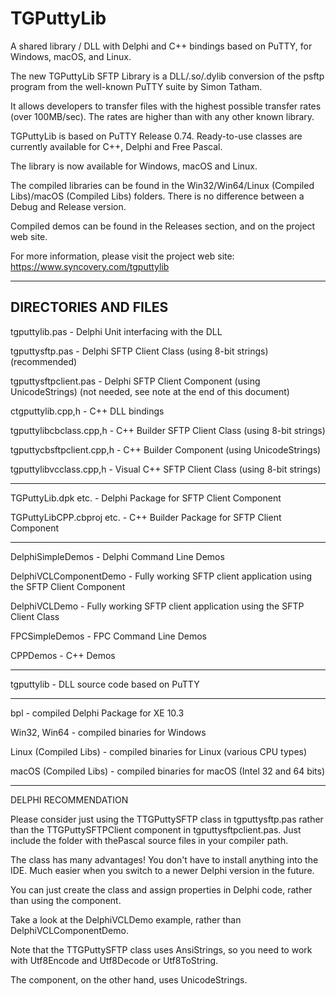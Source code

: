 # TGPuttyLib
A shared library / DLL with Delphi and C++ bindings based on PuTTY, for Windows, macOS, and Linux.

The new TGPuttyLib SFTP Library is a DLL/.so/.dylib conversion of the psftp program from the well-known PuTTY suite by Simon Tatham.

It allows developers to transfer files with the highest possible transfer rates (over 100MB/sec). The rates are higher than with any other known library.

TGPuttyLib is based on PuTTY Release 0.74. Ready-to-use classes are currently available for C++, Delphi and Free Pascal.

The library is now available for Windows, macOS and Linux.

The compiled libraries can be found in the Win32/Win64/Linux (Compiled Libs)/macOS (Compiled Libs) folders. There is no difference between a Debug and Release version.

Compiled demos can be found in the Releases section, and on the project web site.

For more information, please visit the project web site: 
https://www.syncovery.com/tgputtylib

---------------------
DIRECTORIES AND FILES
---------------------

tgputtylib.pas         -   Delphi Unit interfacing with the DLL

tgputtysftp.pas        -   Delphi SFTP Client Class (using 8-bit strings)
                             (recommended)

tgputtysftpclient.pas  -   Delphi SFTP Client Component (using UnicodeStrings)
                             (not needed, see note at the end of this document)

ctgputtylib.cpp,h      -   C++ DLL bindings

tgputtylibcbclass.cpp,h    -  C++ Builder SFTP Client Class (using 8-bit strings)

tgputtycbsftpclient.cpp,h   -  C++ Builder Component (using UnicodeStrings)

tgputtylibvcclass.cpp,h   -  Visual C++ SFTP Client Class (using 8-bit strings)

---------------------

TGPuttyLib.dpk etc.    -   Delphi Package for SFTP Client Component

TGPuttyLibCPP.cbproj etc.  -  C++ Builder Package for SFTP Client Component

---------------------

DelphiSimpleDemos      -   Delphi Command Line Demos

DelphiVCLComponentDemo -   Fully working SFTP client application using the SFTP Client Component

DelphiVCLDemo          -   Fully working SFTP client application using the SFTP Client Class

FPCSimpleDemos         -   FPC Command Line Demos

CPPDemos               -   C++ Demos

---------------------

tgputtylib             -   DLL source code based on PuTTY

---------------------

bpl                    -   compiled Delphi Package for XE 10.3

Win32, Win64           -   compiled binaries for Windows

Linux (Compiled Libs)  -   compiled binaries for Linux (various CPU types)

macOS (Compiled Libs)  -   compiled binaries for macOS (Intel 32 and 64 bits)


---------------------

DELPHI RECOMMENDATION

Please consider just using the TTGPuttySFTP class in tgputtysftp.pas
rather than the TTGPuttySFTPClient component in tgputtysftpclient.pas.
Just include the folder with thePascal source files in your compiler path.

The class has many advantages! You don't have to install anything into the IDE.
Much easier when you switch to a newer Delphi version in the future.

You can just create the class and assign properties in Delphi code, rather than using
the component.

Take a look at the DelphiVCLDemo example, rather than DelphiVCLComponentDemo.

Note that the TTGPuttySFTP class uses AnsiStrings, so you need to work with Utf8Encode and Utf8Decode or Utf8ToString.

The component, on the other hand, uses UnicodeStrings.

